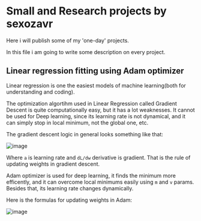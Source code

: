 # Small and Research projects by sexozavr

Here i will publish some of my 'one-day' projects.

In this file i am going to write some description on every project. 

## Linear regression fitting using Adam optimizer

Linear regression is one the easiest models of machine learning(both for understanding and coding).

The optimization algortihm used in Linear Regression called Gradient Descent is quite computationally easy, but it has a lot weaknesses. It cannot be used for Deep learning, since its learning rate is not dynamical, and it can simply stop in local minimum, not the global one, etc.

The gradient descent logic in general looks something like that:

![image](https://user-images.githubusercontent.com/69817199/127409962-7465e097-a9ab-4d00-9a4d-60b389c15506.png)

Where `a` is learning rate and `dL/dw` derivative is gradient. That is the rule of updating weights in gradient descent.

Adam optimizer is used for deep learning, it finds the minimum more efficently, and it can overcome local minimums easily using `m` and `v` params. Besides that, its learning rate changes dynamically. 

Here is the formulas for updating weights in Adam:

![image](https://user-images.githubusercontent.com/69817199/127413614-e05d7953-7c3d-415b-a946-0657c0f6b90e.png)

